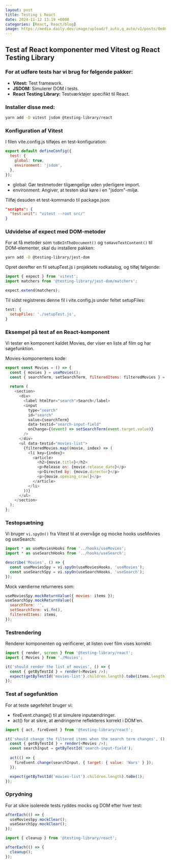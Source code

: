 ```yaml
---
layout: post
title: Testing i React
date: 2024-11-12 13:19 +0000
categories: [React, React/blog]
image: https://media.daily.dev/image/upload/f_auto,q_auto/v1/posts/0e80f7a6fea2e19e50ff2b4401adb81a
---
```


## Test af React komponenter med Vitest og React Testing Library

### For at udføre tests har vi brug for følgende pakker:

- **Vitest:** Test framework.
- **JSDOM:** Simulerer DOM i tests.
- **React Testing Library:** Testværktøjer specifikt til React.

### Installer disse med:

``` bash
yarn add -D vitest jsdom @testing-library/react
```

### Konfiguration af Vitest

I filen vite.config.js tilføjes en test-konfiguration:

``` javascript
export default defineConfig({
  test: {
    global: true,
    environment: 'jsdom',
  },
});
```

- global: Gør testmetoder tilgængelige uden yderligere import.
- environment: Angiver, at testen skal køre i en "jsdom"-miljø.

Tilføj desuden et test-kommando til package.json:

``` json
"scripts": {
  "test:unit": "vitest --root src/"
}
```

### Udvidelse af expect med DOM-metoder

For at få metoder som `toBeInTheDocument()` og `toHaveTextContent()` til DOM-elementer, skal du installere pakken:

``` bash
yarn add -D @testing-library/jest-dom
``` 

Opret derefter en fil setupTest.js i projektets rodkatalog, og tilføj følgende:

``` javascript
import { expect } from 'vitest';
import matchers from '@testing-library/jest-dom/matchers';

expect.extend(matchers);
```

Til sidst registreres denne fil i vite.config.js under feltet setupFiles:

``` javascript
test: {
  setupFiles: './setupTest.js',
}
``` 

### Eksempel på test af en React-komponent

Vi tester en komponent kaldet Movies, der viser en liste af film og har søgefunktion.

Movies-komponentens kode:

``` javascript
export const Movies = () => {
  const { movies } = useMovies();
  const { searchTerm, setSearchTerm, filteredItems: filteredMovies } = useSearch(movies);
  
  return (
    <section>
      <div>
        <label htmlFor="search">Search</label>
        <input
          type="search"
          id="search"
          value={searchTerm}
          data-testid="search-input-field"
          onChange={(event) => setSearchTerm(event.target.value)}
        />
      </div>
      <ul data-testid="movies-list">
        {filteredMovies.map((movie, index) => (
          <li key={index}>
            <article>
              <h2>{movie.title}</h2>
              <p>Release on: {movie.release_date}</p>
              <p>Directed by: {movie.director}</p>
              <p>{movie.opening_crawl}</p>
            </article>
          </li>
        ))}
      </ul>
    </section>
  );
};
```

### Testopsætning

Vi bruger `vi.spyOn()` fra Vitest til at overvåge og mocke hooks useMovies og useSearch:

``` javascript
import * as useMoviesHooks from '../hooks/useMovies';
import * as useSearchHooks from '../hooks/useSearch';

describe('Movies', () => {
  const useMoviesSpy = vi.spyOn(useMoviesHooks, 'useMovies');
  const useSearchSpy = vi.spyOn(useSearchHooks, 'useSearch');
});
```

Mock værdierne returneres som:

``` javascript
useMoviesSpy.mockReturnValue({ movies: items });
useSearchSpy.mockReturnValue({
  searchTerm: '',
  setSearchTerm: vi.fn(),
  filteredItems: items,
});
``` 

### Testrendering

Renderer komponenten og verificerer, at listen over film vises korrekt:

``` javascript
import { render, screen } from '@testing-library/react';
import { Movies } from './Movies';

it('should render the list of movies', () => {
  const { getByTestId } = render(<Movies />);
  expect(getByTestId('movies-list').children.length).toBe(items.length);
});
```

### Test af søgefunktion

For at teste søgefeltet bruger vi:

- fireEvent.change() til at simulere inputændringer.
- act() for at sikre, at ændringerne reflekteres korrekt i DOM'en.

``` javascript
import { act, fireEvent } from '@testing-library/react';

it('should change the filtered items when the search term changes', () => {
  const { getByTestId } = render(<Movies />);
  const searchInput = getByTestId('search-input-field');
  
  act(() => {
    fireEvent.change(searchInput, { target: { value: 'Wars' } });
  });

  expect(getByTestId('movies-list').children.length).toBe(1);
});
```

### Oprydning

For at sikre isolerede tests ryddes mocks og DOM efter hver test:

``` javascript
afterEach(() => {
  useMoviesSpy.mockClear();
  useSearchSpy.mockClear();
});

import { cleanup } from '@testing-library/react';

afterEach(() => {
  cleanup();
});
```
